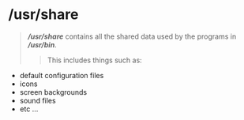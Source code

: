 # /usr/share

> ***/usr/share*** contains all the shared data used by the programs in ***/usr/bin***.
>
>> This includes things such as:
* default configuration files
* icons
* screen backgrounds
* sound files
* etc ...

